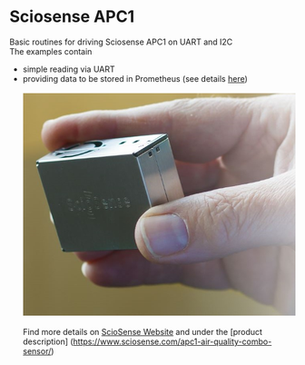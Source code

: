 # Sciosense APC1
Basic routines for driving Sciosense APC1 on UART and I2C<br>
The examples contain<br>
- simple reading via UART
- providing data to be stored in Prometheus (see details [here](https://github.com/highonvoltageen/Sciosense-APC1-ESP32/tree/main))
 <br><br>
![APC1](./pic/Close-up-APC1-in-hand.jpg)<br><br>
Find more details on [ScioSense Website](https://www.sciosense.com) and under the [product description] (https://www.sciosense.com/apc1-air-quality-combo-sensor/)

